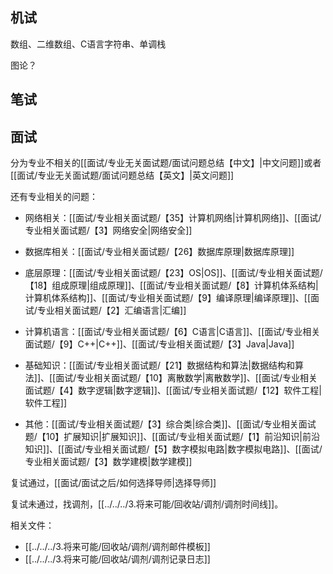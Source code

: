 
## 机试

数组、二维数组、C语言字符串、单调栈

图论？

## 笔试




## 面试

分为专业不相关的[[面试/专业无关面试题/面试问题总结【中文】|中文问题]]或者[[面试/专业无关面试题/面试问题总结【英文】|英文问题]]

还有专业相关的问题：

- 网络相关：[[面试/专业相关面试题/【35】计算机网络|计算机网络]]、[[面试/专业相关面试题/【3】网络安全|网络安全]]

- 数据库相关：[[面试/专业相关面试题/【26】数据库原理|数据库原理]]

- 底层原理：[[面试/专业相关面试题/【23】OS|OS]]、[[面试/专业相关面试题/【18】组成原理|组成原理]]、[[面试/专业相关面试题/【8】计算机体系结构|计算机体系结构]]、[[面试/专业相关面试题/【9】编译原理|编译原理]]、[[面试/专业相关面试题/【2】汇编语言|汇编]]

- 计算机语言：[[面试/专业相关面试题/【6】C语言|C语言]]、[[面试/专业相关面试题/【9】C++|C++]]、[[面试/专业相关面试题/【3】Java|Java]]

- 基础知识：[[面试/专业相关面试题/【21】数据结构和算法|数据结构和算法]]、[[面试/专业相关面试题/【10】离散数学|离散数学]]、[[面试/专业相关面试题/【4】数字逻辑|数字逻辑]]、[[面试/专业相关面试题/【12】软件工程|软件工程]]

- 其他：[[面试/专业相关面试题/【3】综合类|综合类]]、[[面试/专业相关面试题/【10】扩展知识|扩展知识]]、[[面试/专业相关面试题/【1】前沿知识|前沿知识]]、[[面试/专业相关面试题/【5】数字模拟电路|数字模拟电路]]、[[面试/专业相关面试题/【3】数学建模|数学建模]]

复试通过，[[面试/面试之后/如何选择导师|选择导师]]

复试未通过，找调剂，[[../../../3.将来可能/回收站/调剂/调剂时间线]]。

相关文件：

- [[../../../3.将来可能/回收站/调剂/调剂邮件模板]]
- [[../../../3.将来可能/回收站/调剂/调剂记录日志]]

